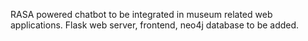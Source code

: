 RASA powered chatbot to be integrated in museum related web applications. Flask web server, frontend, neo4j database to be added.